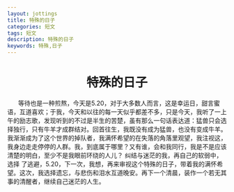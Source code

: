 ```yaml
---
layout: jottings
title: 特殊的日子
categories: 短文
tags: 短文
description: 特殊的日子
keywords: 特殊,日子
---
```


# <center>特殊的日子</center>

&ensp;&ensp;&ensp;&nbsp;等待也是一种煎熬，今天是5.20，对于大多数人而言，这是幸运日，甜言蜜语，互道喜欢；于我，今天和以往的每一天似乎都差不多，只是今天，我听了一上午的励志歌，发现听到的不过是半生的苦楚，虽有那么一句话表达道：猛兽只会选择独行，只有牛羊才成群结对。回首往生，我既没有成为猛兽，也没有变成牛羊。我渐渐成为了这个世界的掉队者，我满怀希望的在失落的角落里观望，我注视这，我身边走走停停的人群。我，到底属于哪里？又有谁，会和我同行，我是不是应该清楚的明白，至少不是我眼前环绕的人儿？ 纠结与迷茫的我，再自己的软弱中，选择  了逃避，5.20，下一次，我想，再来审视这个特殊的日子，带着我的满怀希望。这次，我选择遗忘，与悲伤和泪水互道晚安。再下一个清晨，装作一个若无其事的清醒者，继续自己迷茫的人生。
